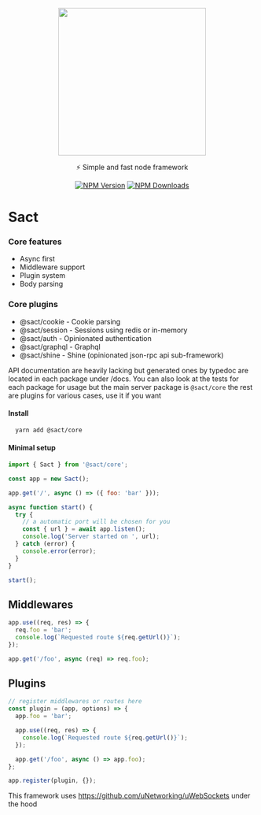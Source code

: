 <p background="rgb(57, 59, 58)" align="center">
  <img align="center" height="300" src="https://user-images.githubusercontent.com/4136218/105098174-f9b08480-5aa9-11eb-8167-52683d4e5b97.png" />
</p>

<p align="center">⚡️ Simple and fast node framework</p>
<p align="center">
  <a href="https://www.npmjs.com/~sactcore" target="_blank"><img src="https://img.shields.io/npm/v/@sact/core.svg" alt="NPM Version" /></a>
  <a href="https://www.npmjs.com/~sactcore" target="_blank"><img src="https://img.shields.io/npm/dm/@sact/core.svg" alt="NPM Downloads" /></a>
</p>

# Sact

### Core features

- Async first
- Middleware support
- Plugin system
- Body parsing

### Core plugins

- @sact/cookie - Cookie parsing
- @sact/session - Sessions using redis or in-memory
- @sact/auth - Opinionated authentication
- @sact/graphql - Graphql
- @sact/shine - Shine (opinionated json-rpc api sub-framework)

API documentation are heavily lacking but generated ones by typedoc are located in each package under /docs. You can also look at the tests for each package for usage but the main server package is `@sact/core` the rest are plugins for various cases, use it if you want

#### Install

```bash
  yarn add @sact/core
```

#### Minimal setup

```js
import { Sact } from '@sact/core';

const app = new Sact();

app.get('/', async () => ({ foo: 'bar' }));

async function start() {
  try {
    // a automatic port will be chosen for you
    const { url } = await app.listen();
    console.log('Server started on ', url);
  } catch (error) {
    console.error(error);
  }
}

start();
```

## Middlewares

```js
app.use((req, res) => {
  req.foo = 'bar';
  console.log(`Requested route ${req.getUrl()}`);
});

app.get('/foo', async (req) => req.foo);
```

## Plugins

```js
// register middlewares or routes here
const plugin = (app, options) => {
  app.foo = 'bar';

  app.use((req, res) => {
    console.log(`Requested route ${req.getUrl()}`);
  });

  app.get('/foo', async () => app.foo);
};

app.register(plugin, {});
```

This framework uses https://github.com/uNetworking/uWebSockets under the hood
